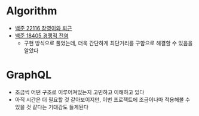 # Algorithm
- [백준 22116 창영이와 퇴근](https://www.acmicpc.net/problem/22116)
- [백준 18405 경쟁적 전염](https://www.acmicpc.net/problem/18405)
    - 구현 방식으로 풀었는데, 더욱 간단하게 최단거리를 구함으로 해결할 수 있음을 알았다

# GraphQL
- 조금씩 어떤 구조로 이루어져있는지 고민하고 이해하고 있다
- 아직 시간은 더 필요할 것 같아보이지만, 이번 프로젝트에 조금이나마 적용해볼 수 있을 것 같다는 기대감도 들게된다